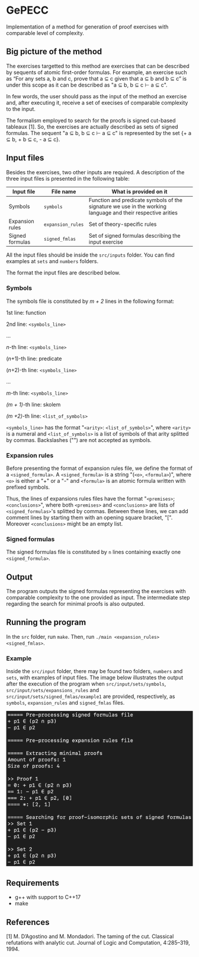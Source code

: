 # GePECC

Implementation of a method for generation of proof exercises with comparable level of complexity.

## Big picture of the method

The exercises targetted to this method are exercises that can be described by sequents of atomic first-order formulas. For example, an exercise such as “For any sets a, b and c, prove that a ⊆ c given that a ⊆ b and b ⊆ c” is under this scope as it can be described as "a ⊆ b, b ⊆ c ⊢ a ⊆ c".

In few words, the user should pass as the input of the method an exercise and, after executing it, receive a set of execises of comparable complexity to the input.

The formalism employed to search for the proofs is signed cut-based tableaux [1]. So, the exercises are actually described as sets of signed formulas. The sequent "a ⊆ b, b ⊆ c ⊢ a ⊆ c" is represented by the set {+ a ⊆ b, + b ⊆ c, - a ⊆ c}.

## Input files

Besides the exercises, two other inputs are required. A description of the three input files is presented in the following table:

| Input file | File name | What is provided on it
|--|--|--|
| Symbols | `symbols` | Function and predicate symbols of the signature we use in the working language and their respective arities |
| Expansion rules | `expansion_rules` | Set of theory-specific rules |
| Signed formulas | `signed_fmlas` | Set of signed formulas describing the input exercise |

All the input files should be inside the `src/inputs` folder. You can find examples at `sets` and `numbers` folders.

The format the input files are described below.


### Symbols

The symbols file is constituted by _m + 2_ lines in the following format: 

1st line: function

2nd line: `<symbols_line>`

...

_n_-th line: `<symbols_line>`

(_n_+1)-th line: predicate

(_n_+2)-th line: `<symbols_line>`

...

_m_-th line: `<symbols_line>`

_(m + 1)_-th line: skolem

_(m +2)_-th line: `<list_of_symbols>`

 
`<symbols_line>` has the format "`<arity>`: `<list_of_symbols>`", where `<arity>` is a numeral and `<list_of_symbols>` is a list of symbols of that arity splitted by commas. Backslashes ("\") are not accepted as symbols.

### Expansion rules

Before presenting the format of expansion rules file, we define the format of a `<signed_formula>`. A `<signed_formula>` is a string "(`<o>`, `<formula>`)", where `<o>` is either a "+" or a "-" and `<formula>` is an atomic formula written with prefixed symbols.

Thus, the lines of expansions rules files have the format "`<premises>`; `<conclusions>`", where both `<premises>` and `<conclusions>` are lists of `<signed_formulas>`'s splitted by commas. Between these lines, we can add comment lines by starting them with an opening square bracket, "[".  Moreover `<conclusions>` might be an empty list.

### Signed formulas

The signed formulas file is constituted by `n` lines containing exactly one `<signed_formula>`.

## Output

The program outputs the signed formulas representing the exercises with comparable complexity to the one provided as input. The intermediate step regarding the search for minimal proofs is also outputed.

## Running the program

In the `src` folder, run `make`. Then, run `./main <expansion_rules> <signed_fmlas>`.

### Example

Inside the `src/input` folder, there may be found two folders, `numbers` and `sets`, with examples of input files. The image below illustrates the output after the execution of the program when `src/input/sets/symbols`, `src/input/sets/expansions_rules` and `src/input/sets/signed_fmlas/example1` are provided, respectively, as `symbols`, `expansion_rules` and `signed_fmlas` files.

![Alt text](src/inputs/sets/signed_fmlas/example1_execution.png?raw=true "Title")

## Requirements

- g++ with support to C++17
- make

## References

[1] M. D’Agostino and M. Mondadori. The taming of the cut. Classical refutations with analytic cut. Journal of Logic and Computation, 4:285–319, 1994.